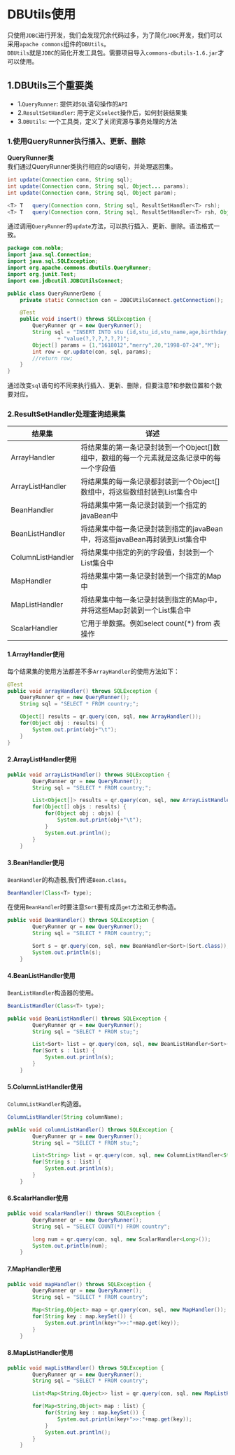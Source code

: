 # DBUtils使用
只使用``JDBC``进行开发，我们会发现冗余代码过多，为了简化``JDBC``开发，我们可以采用``apache commons``组件的``DBUtils``。<br>
``DBUtils``就是``JDBC``的简化开发工具包。需要项目导入``commons-dbutils-1.6.jar``才可以使用。<br>

## 1.DBUtils三个重要类
- 1.``QueryRunner``: 提供对``SQL``语句操作的``API``
- 2.``ResultSetHandler``: 用于定义``select``操作后，如何封装结果集
- 3.``DBUtils``: 一个工具类，定义了关闭资源与事务处理的方法

### 1.使用QueryRunner执行插入、更新、删除


**QueryRunner类**<br>
我们通过QueryRunner类执行相应的sql语句，并处理返回集。<br>
```java
int	update(Connection conn, String sql);
int	update(Connection conn, String sql, Object... params);
int	update(Connection conn, String sql, Object param);

<T> T	query(Connection conn, String sql, ResultSetHandler<T> rsh);
<T> T	query(Connection conn, String sql, ResultSetHandler<T> rsh, Object... params);
```

通过调用``QueryRunner``的``update``方法，可以执行插入、更新、删除。语法格式一致。<br>

```java
package com.noble;
import java.sql.Connection;
import java.sql.SQLException;
import org.apache.commons.dbutils.QueryRunner;
import org.junit.Test;
import com.jdbcutil.JDBCUtilsConnect;

public class QueryRunnerDemo {
	private static Connection con = JDBCUtilsConnect.getConnection();

	@Test
	public void insert() throws SQLException {
		QueryRunner qr = new QueryRunner();
		String sql = "INSERT INTO stu (id,stu_id,stu_name,age,birthday,gender) "
				+ "value(?,?,?,?,?,?)";
		Object[] params = {1,"1618012","merry",20,"1998-07-24","M"};
		int row = qr.update(con, sql, params);
		//return row;
	}
}
```
通过改变``sql``语句的不同来执行插入、更新、删除，但要注意?和参数位置和个数要对应。<br>

### 2.ResultSetHandler处理查询结果集

|结果集|详述|
|-----|----|
| ArrayHandler | 将结果集的第一条记录封装到一个Object[]数组中，数组的每一个元素就是这条记录中的每一个字段值 |
| ArrayListHandler  | 将结果集的每一条记录都封装到一个Object[]数组中，将这些数组封装到List集合中  |
| BeanHandler  | 将结果集中第一条记录封装到一个指定的javaBean中  |
| BeanListHandler  | 将结果集中每一条记录封装到指定的javaBean中，将这些javaBean再封装到List集合中  |
| ColumnListHandler  | 将结果集中指定的列的字段值，封装到一个List集合中  |
| MapHandler  | 将结果集中第一条记录封装到一个指定的Map中  |
| MapListHandler  | 将结果集中每一条记录封装到指定的Map中，并将这些Map封装到一个List集合中  |
| ScalarHandler  | 它用于单数据。例如select count(*) from 表操作  |

#### 1.ArrayHandler使用
每个结果集的使用方法都差不多``ArrayHandler``的使用方法如下：<br>

```java
@Test
public void arrayHandler() throws SQLException {
	QueryRunner qr = new QueryRunner();
	String sql = "SELECT * FROM country;";

	Object[] results = qr.query(con, sql, new ArrayHandler());
	for(Object obj : results) {
		System.out.print(obj+"\t");
	}
}
```


#### 2.ArrayListHandler使用

```java
public void arrayListHandler() throws SQLException {
		QueryRunner qr = new QueryRunner();
		String sql = "SELECT * FROM country;";

		List<Object[]> results = qr.query(con, sql, new ArrayListHandler());
		for(Object[] objs : results) {
			for(Object obj : objs) {
				System.out.print(obj+"\t");
			}
			System.out.println();
		}
	}
```

#### 3.BeanHandler使用
``BeanHandler``的构造器,我们传递``Bean.class``。<br>
```java
BeanHandler(Class<T> type);
```

在使用``BeanHandler``时要注意``Sort``要有成员``get``方法和无参构造。<br>

```java
public void BeanHandler() throws SQLException {
		QueryRunner qr = new QueryRunner();
		String sql = "SELECT * FROM country;";

		Sort s = qr.query(con, sql, new BeanHandler<Sort>(Sort.class));
		System.out.println(s);
	}
```

#### 4.BeanListHandler使用

``BeanListHandler``构造器的使用。<br>
```java
BeanListHandler(Class<T> type);
```

```java
public void BeanListHandler() throws SQLException {
		QueryRunner qr = new QueryRunner();
		String sql = "SELECT * FROM stu;";

		List<Sort> list = qr.query(con, sql, new BeanListHandler<Sort>(Sort.class));
		for(Sort s : list) {
			System.out.println(s);
		}
	}
```

#### 5.ColumnListHandler使用

``ColumnListHandler``构造器。<br>
```java
ColumnListHandler(String columnName);
```

```java
public void columnListHandler() throws SQLException {
		QueryRunner qr = new QueryRunner();
		String sql = "SELECT * FROM stu;";

		List<String> list = qr.query(con, sql, new ColumnListHandler<String>("stu_name"));
		for(String s : list) {
			System.out.println(s);
		}
	}
```

#### 6.ScalarHandler使用


```java
public void scalarHandler() throws SQLException {
		QueryRunner qr = new QueryRunner();
		String sql = "SELECT COUNT(*) FROM country";

		long num = qr.query(con, sql, new ScalarHandler<Long>());
		System.out.println(num);
	}
```

#### 7.MapHandler使用

```java
public void mapHandler() throws SQLException {
		QueryRunner qr = new QueryRunner();
		String sql = "SELECT * FROM country";

		Map<String,Object> map = qr.query(con, sql, new MapHandler());
		for(String key : map.keySet()) {
			System.out.println(key+">>:"+map.get(key));
		}
	}
```

#### 8.MapListHandler使用

```java
public void mapListHandler() throws SQLException {
		QueryRunner qr = new QueryRunner();
		String sql = "SELECT * FROM country";

		List<Map<String,Object>> list = qr.query(con, sql, new MapListHandler());

		for(Map<String,Object> map : list) {
			for(String key : map.keySet()) {
				System.out.println(key+">>:"+map.get(key));
			}
			System.out.println();
		}
	}
```

























#
